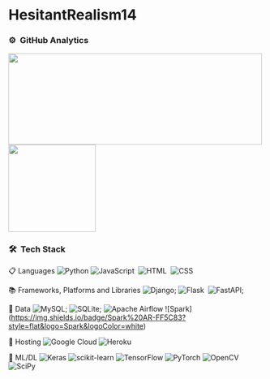# HesitantRealism14

### ⚙️ &nbsp;GitHub Analytics
<a href="https://github.com/anuraghazra/github-readme-stats">
  <img height="180em" width="500em" align="center" src="https://github-readme-stats.vercel.app/api?username=HesitantRealism14&count_private=true&show_icons=true&theme=radical&hide=issues" />
</a>
<a href="https://github.com/anuraghazra/convoychat">
  <img height="172em" align="center" src="https://github-readme-stats.vercel.app/api/top-langs/?username=HesitantRealism14&layout=compact&langs_count=8&theme=algolia" />
</a>

### 🛠 &nbsp;Tech Stack
📋 Languages
![Python](https://img.shields.io/badge/python-3670A0?style=flat&logo=python&logoColor=ffdd54)
![JavaScript](https://img.shields.io/badge/-JavaScript%23092E20.svg?style=flat&logo=javascript)&nbsp;
![HTML](https://img.shields.io/badge/-HTML-05122A?style=flat&logo=HTML5)&nbsp;
![CSS](https://img.shields.io/badge/-CSS-05122A?style=flat&logo=CSS3&logoColor=1572B6)&nbsp;

📚 Frameworks, Platforms and Libraries
![Django](https://img.shields.io/badge/django-%23092E20.svg?style=flat&logo=django&logoColor=white);
![Flask](https://img.shields.io/badge/-Flask-05122A?style=flat&logo=flask)&nbsp;
![FastAPI](https://img.shields.io/badge/FastAPI-005571?style=flat&logo=fastapi);

💾 Data
![MySQL](https://img.shields.io/badge/mysql-%2300f.svg?style=flat&logo=mysql&logoColor=white);
![SQLite](https://img.shields.io/badge/sqlite-%2307405e.svg?style=flat&logo=sqlite&logoColor=white);
![Apache Airflow](https://img.shields.io/badge/Apache%20Airflow-017CEE?style=flat&logo=Apache%20Airflow&logoColor=white)
![Spark] (https://img.shields.io/badge/Spark%20AR-FF5C83?style=flat&logo=Spark&logoColor=white)

🎈 Hosting
![Google Cloud](https://img.shields.io/badge/GoogleCloud-%234285F4.svg?style=flat&logo=google-cloud&logoColor=white)
![Heroku](https://img.shields.io/badge/heroku-%23430098.svg?style=flat&logo=heroku&logoColor=white)

🍗 ML/DL
![Keras](https://img.shields.io/badge/Keras-%23D00000.svg?style=flat&logo=Keras&logoColor=white)
![scikit-learn](https://img.shields.io/badge/scikit--learn-%23F7931E.svg?style=flat&logo=scikit-learn&logoColor=white)
![TensorFlow](https://img.shields.io/badge/TensorFlow-%23FF6F00.svg?style=flat&logo=TensorFlow&logoColor=white)
![PyTorch](https://img.shields.io/badge/PyTorch-%23EE4C2C.svg?style=flat&logo=PyTorch&logoColor=white)
![OpenCV](https://img.shields.io/badge/opencv-%23white.svg?style=flat&logo=opencv&logoColor=white)
![SciPy](https://img.shields.io/badge/SciPy-%230C55A5.svg?style=flat&logo=scipy&logoColor=%white)
